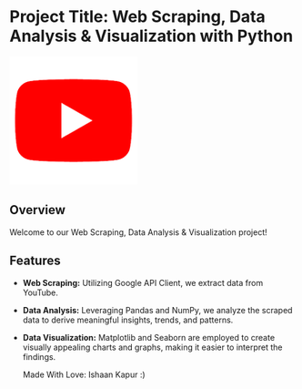 # Project Title: Web Scraping, Data Analysis & Visualization with Python

![Project Logo](./download.png)

## Overview

Welcome to our Web Scraping, Data Analysis & Visualization project!

## Features

- **Web Scraping:** Utilizing Google API Client, we extract data from YouTube.

- **Data Analysis:** Leveraging Pandas and NumPy, we analyze the scraped data to derive meaningful insights, trends, and patterns.

- **Data Visualization:** Matplotlib and Seaborn are employed to create visually appealing charts and graphs, making it easier to interpret the findings.


  Made With Love:
    Ishaan Kapur :)

